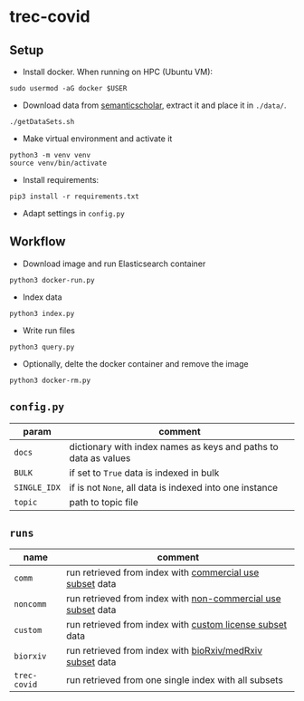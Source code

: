 # trec-covid

## Setup

* Install docker. When running on HPC (Ubuntu VM):  
``` 
sudo usermod -aG docker $USER
```
* Download data from [semanticscholar](https://pages.semanticscholar.org/coronavirus-research), extract it and place it in `./data/`. 
``` 
./getDataSets.sh
``` 
* Make virtual environment and activate it
``` 
python3 -m venv venv
source venv/bin/activate
``` 
* Install requirements:   
```shell script
pip3 install -r requirements.txt
```  
* Adapt settings in `config.py`  

## Workflow

* Download image and run Elasticsearch container
```shell script
python3 docker-run.py
```

* Index data  
```shell script
python3 index.py
```

* Write run files
```shell script
python3 query.py
```

* Optionally, delte the docker container and remove the image  
```shell script
python3 docker-rm.py
```

## `config.py`

| param | comment |
| ---  | --- |
| `docs` | dictionary with index names as keys and paths to data as values |
| `BULK` | if set to `True` data is indexed in bulk |   
| `SINGLE_IDX` | if is not `None`, all data is indexed into one instance |   
| `topic` | path to topic file | 

## `runs`

| name | comment |
| ---  | --- |
| `comm` | run retrieved from index with [commercial use subset](https://ai2-semanticscholar-cord-19.s3-us-west-2.amazonaws.com/2020-04-10/comm_use_subset.tar.gz) data |
| `noncomm` | run retrieved from index with [non-commercial use subset](https://ai2-semanticscholar-cord-19.s3-us-west-2.amazonaws.com/2020-04-10/noncomm_use_subset.tar.gz) data |   
| `custom` | run retrieved from index with [custom license subset ](https://ai2-semanticscholar-cord-19.s3-us-west-2.amazonaws.com/2020-04-10/custom_license.tar.gz) data |   
| `biorxiv` | run retrieved from index with [bioRxiv/medRxiv subset](https://ai2-semanticscholar-cord-19.s3-us-west-2.amazonaws.com/2020-04-10/biorxiv_medrxiv.tar.gz) data | 
| `trec-covid` | run retrieved from one single index with all subsets | 
